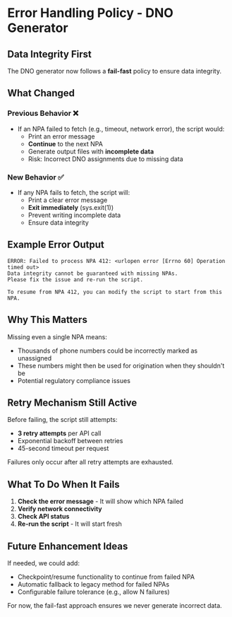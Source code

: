 # Error Handling Policy - DNO Generator

## Data Integrity First

The DNO generator now follows a **fail-fast** policy to ensure data integrity.

## What Changed

### Previous Behavior ❌
- If an NPA failed to fetch (e.g., timeout, network error), the script would:
  - Print an error message
  - **Continue** to the next NPA
  - Generate output files with **incomplete data**
  - Risk: Incorrect DNO assignments due to missing data

### New Behavior ✅
- If any NPA fails to fetch, the script will:
  - Print a clear error message
  - **Exit immediately** (sys.exit(1))
  - Prevent writing incomplete data
  - Ensure data integrity

## Example Error Output

```
ERROR: Failed to process NPA 412: <urlopen error [Errno 60] Operation timed out>
Data integrity cannot be guaranteed with missing NPAs.
Please fix the issue and re-run the script.

To resume from NPA 412, you can modify the script to start from this NPA.
```

## Why This Matters

Missing even a single NPA means:
- Thousands of phone numbers could be incorrectly marked as unassigned
- These numbers might then be used for origination when they shouldn't be
- Potential regulatory compliance issues

## Retry Mechanism Still Active

Before failing, the script still attempts:
- **3 retry attempts** per API call
- Exponential backoff between retries
- 45-second timeout per request

Failures only occur after all retry attempts are exhausted.

## What To Do When It Fails

1. **Check the error message** - It will show which NPA failed
2. **Verify network connectivity**
3. **Check API status**
4. **Re-run the script** - It will start fresh

## Future Enhancement Ideas

If needed, we could add:
- Checkpoint/resume functionality to continue from failed NPA
- Automatic fallback to legacy method for failed NPAs
- Configurable failure tolerance (e.g., allow N failures)

For now, the fail-fast approach ensures we never generate incorrect data.
